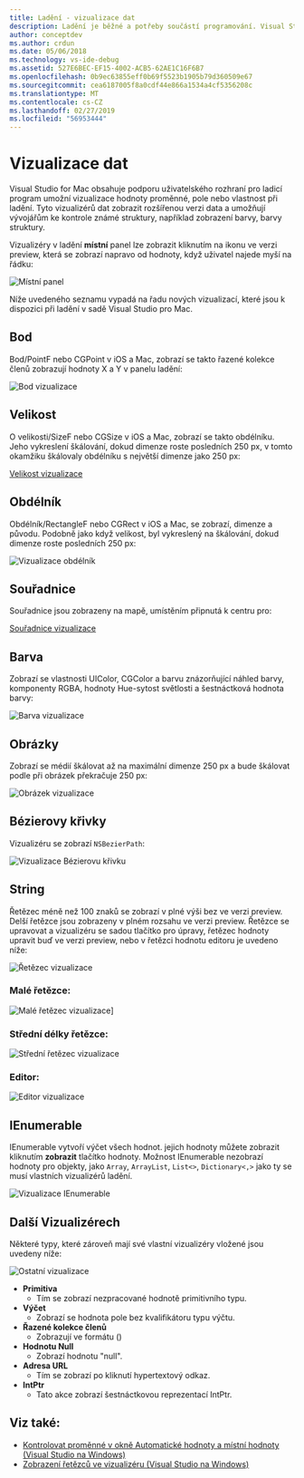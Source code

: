 ```yaml
---
title: Ladění - vizualizace dat
description: Ladění je běžné a potřeby součástí programování. Visual Studio for Mac obsahuje celou sadu funkcí pro zajištění snadné ladění. Tento článek ukazuje různé datové vizualizace, které si můžou prohlédnout při kontrole objektů v ladicím programu.
author: conceptdev
ms.author: crdun
ms.date: 05/06/2018
ms.technology: vs-ide-debug
ms.assetid: 527E6BEC-EF15-4002-ACB5-62AE1C16F6B7
ms.openlocfilehash: 0b9ec63855eff0b69f5523b1905b79d360509e67
ms.sourcegitcommit: cea6187005f8a0cdf44e866a1534a4cf5356208c
ms.translationtype: MT
ms.contentlocale: cs-CZ
ms.lasthandoff: 02/27/2019
ms.locfileid: "56953444"
---
```

# <a name="data-visualizations"></a>Vizualizace dat

Visual Studio for Mac obsahuje podporu uživatelského rozhraní pro ladicí program umožní vizualizace hodnoty proměnné, pole nebo vlastnost při ladění. Tyto vizualizérů dat zobrazit rozšířenou verzi data a umožňují vývojářům ke kontrole známé struktury, například zobrazení barvy, barvy struktury.

Vizualizéry v ladění **místní** panel lze zobrazit kliknutím na ikonu ve verzi preview, která se zobrazí napravo od hodnoty, když uživatel najede myší na řádku:

![Místní panel](media/data-visualizations-image9.png)

Níže uvedeného seznamu vypadá na řadu nových vizualizací, které jsou k dispozici při ladění v sadě Visual Studio pro Mac.

## <a name="point"></a>Bod
Bod/PointF nebo CGPoint v iOS a Mac, zobrazí se takto řazené kolekce členů zobrazují hodnoty X a Y v panelu ladění:

![Bod vizualizace](media/data-visualizations-image10.png)

## <a name="size"></a>Velikost
O velikosti/SizeF nebo CGSize v iOS a Mac, zobrazí se takto obdélníku. Jeho vykreslení škálování, dokud dimenze roste posledních 250 px, v tomto okamžiku škálovaly obdélníku s největší dimenze jako 250 px:

[Velikost vizualizace](media/data-visualizations-image11.png)

## <a name="rectangle"></a>Obdélník
Obdélník/RectangleF nebo CGRect v iOS a Mac, se zobrazí, dimenze a původu. Podobně jako když velikost, byl vykreslený na škálování, dokud dimenze roste posledních 250 px:

![Vizualizace obdélník](media/data-visualizations-image12.png)

## <a name="coordinate"></a>Souřadnice
Souřadnice jsou zobrazeny na mapě, umístěním připnutá k centru pro:

[Souřadnice vizualizace](media/data-visualizations-image13.png)

## <a name="color"></a>Barva
Zobrazí se vlastnosti UIColor, CGColor a barvu znázorňující náhled barvy, komponenty RGBA, hodnoty Hue-sytost světlosti a šestnáctková hodnota barvy:

![Barva vizualizace](media/data-visualizations-image14.png)

## <a name="images"></a>Obrázky

Zobrazí se médií škálovat až na maximální dimenze 250 px a bude škálovat podle při obrázek překračuje 250 px:

![Obrázek vizualizace](media/data-visualizations-image15.png)

## <a name="bezier-curves"></a>Bézierovy křivky

Vizualizéru se zobrazí `NSBezierPath`:

![Vizualizace Bézierovu křivku](media/data-visualizations-image16.png)

## <a name="string"></a>String

Řetězec méně než 100 znaků se zobrazí v plné výši bez ve verzi preview. Delší řetězce jsou zobrazeny v plném rozsahu ve verzi preview. Řetězce se upravovat a vizualizéru se sadou tlačítko pro úpravy, řetězec hodnoty upravit buď ve verzi preview, nebo v řetězci hodnotu editoru je uvedeno níže:

![Řetězec vizualizace](media/data-visualizations-image17.png)

### <a name="small-strings"></a>Malé řetězce:
![Malé řetězec vizualizace](media/data-visualizations-image18.png)]

### <a name="medium-length-strings"></a>Střední délky řetězce:
![Střední řetězec vizualizace](media/data-visualizations-image19.png)

### <a name="editor"></a>Editor:

![Editor vizualizace](media/data-visualizations-image21.png)

## <a name="ienumerable"></a>IEnumerable

IEnumerable vytvoří výčet všech hodnot. jejich hodnoty můžete zobrazit kliknutím **zobrazit** tlačítko hodnoty. Možnost IEnumerable nezobrazí hodnoty pro objekty, jako `Array`, `ArrayList`, `List<>`, `Dictionary<,>` jako ty se musí vlastních vizualizérů ladění.

![Vizualizace IEnumerable](media/data-visualizations-image22.png)

## <a name="other-visualizers"></a>Další Vizualizérech

Některé typy, které zároveň mají své vlastní vizualizéry vložené jsou uvedeny níže:

![Ostatní vizualizace](media/data-visualizations-image23.png)

* **Primitiva**
  * Tím se zobrazí nezpracované hodnotě primitivního typu.
* **Výčet**
  * Zobrazí se hodnota pole bez kvalifikátoru typu výčtu.
* **Řazené kolekce členů**
  * Zobrazují ve formátu ()
* **Hodnotu Null**
  * Zobrazí hodnotu "null".
* **Adresa URL**
  * Tím se zobrazí po kliknutí hypertextový odkaz.
* **IntPtr**
  * Tato akce zobrazí šestnáctkovou reprezentací IntPtr.

## <a name="see-also"></a>Viz také:

- [Kontrolovat proměnné v okně Automatické hodnoty a místní hodnoty (Visual Studio na Windows)](/visualstudio/debugger/autos-and-locals-windows)
- [Zobrazení řetězců ve vizualizéru (Visual Studio na Windows)](/visualstudio/debugger/string-visualizer-dialog-box)